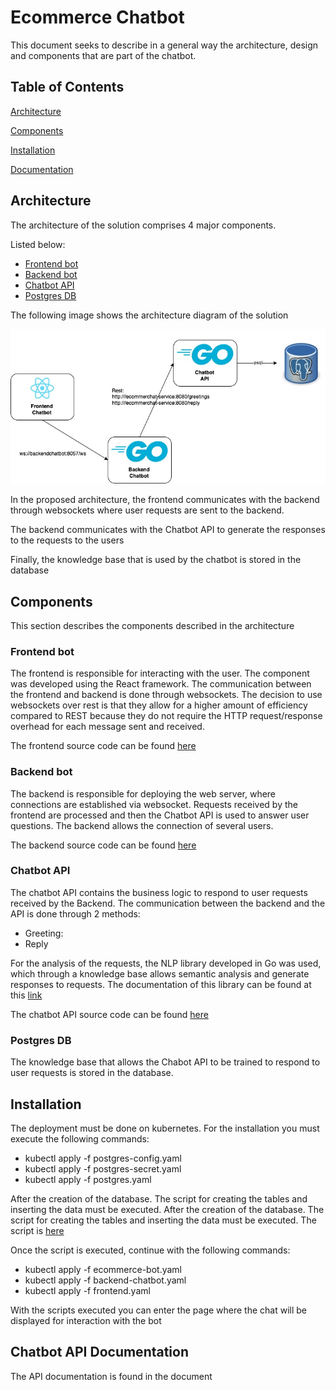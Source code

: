 # Ecommerce Chatbot

This document seeks to describe in a general way the architecture, design and components that are part of the chatbot.

## Table of Contents  
[Architecture](#architecture)

[Components](#components)  

[Installation](#installation)

[Documentation](#documentation)  

<a name="architecture"/>

## Architecture
The architecture of the solution comprises 4 major components.

Listed below:

* [Frontend bot](#frontend)  
* [Backend bot](#backend) 
* [Chatbot API](#chatbot) 
* [Postgres DB](#postgres) 

The following image shows the architecture diagram of the solution

![alt text](https://github.com/mariomateusg/ecommerce-chatbot/blob/main/Architecture.jpg?raw=true)

In the proposed architecture, the frontend communicates with the backend through websockets where user requests are sent to the backend.

The backend communicates with the Chatbot API to generate the responses to the requests to the users

Finally, the knowledge base that is used by the chatbot is stored in the database

<a name="components"/>

## Components

This section describes the components described in the architecture

<a name="frontend"/>

### Frontend bot

The frontend is responsible for interacting with the user. The component was developed using the React framework.
The communication between the frontend and backend is done through websockets.
The decision to use websockets over rest is that they allow for a higher amount of efficiency compared to REST because they do not require the HTTP request/response overhead for each message sent and received.

The frontend source code can be found [here](https://github.com/mariomateusg/frontend-chatbot)

<a name="backend"/>

### Backend bot

The backend is responsible for deploying the web server, where connections are established via websocket. Requests received by the frontend are processed and then the Chatbot API is used to answer user questions. The backend allows the connection of several users.

The backend source code can be found [here](https://github.com/mariomateusg/backend-chatbot)

<a name="chatbot"/>

### Chatbot API

The chatbot API contains the business logic to respond to user requests received by the Backend. The communication between the backend and the API is done through 2 methods:

* Greeting: 
* Reply


For the analysis of the requests, the NLP library developed in Go was used, which through a knowledge base allows semantic analysis and generate responses to requests. The documentation of this library can be found at this [link](https://github.com/james-bowman/nlp)

The chatbot API source code can be found [here](https://github.com/mariomateusg/ecommerce-chatbot)

<a name="postgres"/>

### Postgres DB

The knowledge base that allows the Chabot API to be trained to respond to user requests is stored in the database.

<a name="installation"/>

## Installation

The deployment must be done on kubernetes. For the installation you must execute the following commands:

* kubectl apply -f postgres-config.yaml
* kubectl apply -f postgres-secret.yaml
* kubectl apply -f postgres.yaml

After the creation of the database. The script for creating the tables and inserting the data must be executed. After the creation of the database. The script for creating the tables and inserting the data must be executed. The script is [here](https://github.com/mariomateusg/ecommerce-chatbot/blob/main/database/models.sql)

Once the script is executed, continue with the following commands:

* kubectl apply -f ecommerce-bot.yaml
* kubectl apply -f backend-chatbot.yaml
* kubectl apply -f frontend.yaml

With the scripts executed you can enter the page where the chat will be displayed for interaction with the bot

<a name="documentation"/>

## Chatbot API Documentation

The API documentation is found in the document


